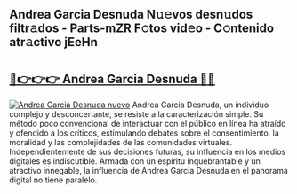## Andrea Garcia Desnuda N𝚞𝚎vos desn𝚞dos filtr𝚊dos - Parts-mZR F𝚘tos vid𝚎o - C𝚘ntenido atr𝚊ctivo jEeHn

# <h2><a href="http://mba8cn.tromn.icu/?c=Andrea+Garcia+Desnuda">🔗👉👉👉 Andrea Garcia Desnuda 🔗🔗</a></h2>

[![Andrea Garcia Desnuda nuevo](https://i.imgur.com/pEAQMta.gif)](http://mba8cn.tromn.icu/?c=Andrea+Garcia+Desnuda)
Andrea Garcia Desnuda, un individuo complejo y desconcertante, se resiste a la caracterización simple. Su método poco convencional de interactuar con el público en línea ha atraído y ofendido a los críticos, estimulando debates sobre el consentimiento, la moralidad y las complejidades de las comunidades virtuales. Independientemente de sus decisiones futuras, su influencia en los medios digitales es indiscutible. Armada con un espíritu inquebrantable y un atractivo innegable, la influencia de Andrea Garcia Desnuda en el panorama digital no tiene paralelo.

